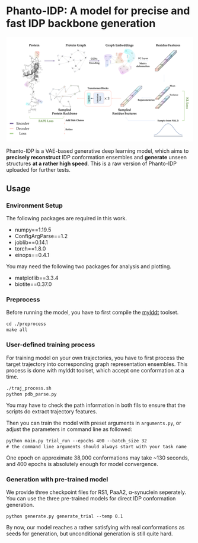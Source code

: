# Phanto-IDP: A model for precise and fast IDP backbone generation

![Phanto-IDP](./ImgSrc/Phanto-IDP.png)

Phanto-IDP is a VAE-based generative deep learning model, which aims to **precisely reconstruct** IDP conformation ensembles  and **generate** unseen structures **at a rather high speed**. This is a raw version of Phanto-IDP uploaded for further tests.



## Usage

### Environment Setup

The following packages are required in this work.

* numpy==1.19.5 
* ConfigArgParse==1.2 
* joblib==0.14.1 
* torch==1.8.0
* einops==0.4.1

You may need the following two packages for analysis and plotting.

* matplotlib==3.3.4
* biotite==0.37.0

### Preprocess

Before running the model, you have to first compile the [mylddt](https://github.com/gjoni/mylddt) toolset.

```shell
cd ./preprocess
make all
```

### User-defined training process

For training model on your own trajectories, you have to first process the target trajectory into corresponding graph representation ensembles. This process is done with mylddt toolset, which accept one conformation at a time.

```shell
./traj_process.sh
python pdb_parse.py
```

You may have to check the path information in both fils to ensure that the scripts do extract trajectory features.

Then you can train the model with preset arguments in `arguments.py`, or adjust the parameters in command line as followed:

```shell
python main.py trial_run --epochs 400 --batch_size 32  
# the command line arguments should always start with your task name
```

One epoch on approximate 38,000 conformations may take ~130 seconds, and 400 epochs is absolutely enough for model convergence.

### Generation with pre-trained model

We provide three checkpoint files for RS1, PaaA2, α-synuclein seperately. You can use the three pre-trained models for direct IDP conformation generation.

```shell
python generate.py generate_trial --temp 0.1
```

By now, our model reaches a rather satisfying with real conformations as seeds for generation, but unconditional generation is still quite hard.
